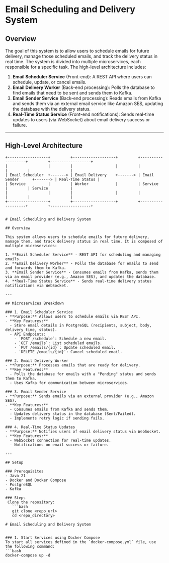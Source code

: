 # Email Scheduling and Delivery System

## Overview

The goal of this system is to allow users to schedule emails for future delivery, manage those scheduled emails, and track the delivery status in real time. The system is divided into multiple microservices, each responsible for a specific task. The high-level architecture includes:

1. **Email Scheduler Service** (Front-end): A REST API where users can schedule, update, or cancel emails.
2. **Email Delivery Worker** (Back-end processing): Polls the database to find emails that need to be sent and sends them to Kafka.
3. **Email Sender Service** (Back-end processing): Reads emails from Kafka and sends them via an external email service like Amazon SES, updating the database with the delivery status.
4. **Real-Time Status Service** (Front-end notifications): Sends real-time updates to users (via WebSocket) about email delivery success or failure.

---

## High-Level Architecture

```plaintext
+------------------+         +-------------------+         +-------------------+         +------------------+
|                  |         |                   |         |                   |         |                  |
| Email Scheduler  +-------> | Email Delivery    +-------> | Email Sender      +-------> | Real-Time Status |
| Service          |         | Worker            |         | Service           |         | Service          |
|                  |         |                   |         |                   |         |                  |
+------------------+         +-------------------+         +-------------------+         +------------------+


# Email Scheduling and Delivery System

## Overview

This system allows users to schedule emails for future delivery, manage them, and track delivery status in real time. It is composed of multiple microservices:

1. **Email Scheduler Service** - REST API for scheduling and managing emails.
2. **Email Delivery Worker** - Polls the database for emails to send and forwards them to Kafka.
3. **Email Sender Service** - Consumes emails from Kafka, sends them via an email provider (e.g., Amazon SES), and updates the database.
4. **Real-Time Status Service** - Sends real-time delivery status notifications via WebSocket.

---

## Microservices Breakdown

### 1. Email Scheduler Service
- **Purpose:** Allows users to schedule emails via REST API.
- **Key Features:**
  - Store email details in PostgreSQL (recipients, subject, body, delivery time, status).
  - API Endpoints:
    - `POST /schedule`: Schedule a new email.
    - `GET /emails`: List scheduled emails.
    - `PUT /emails/{id}`: Update scheduled email.
    - `DELETE /emails/{id}`: Cancel scheduled email.

### 2. Email Delivery Worker
- **Purpose:** Processes emails that are ready for delivery.
- **Key Features:**
  - Polls the database for emails with a "Pending" status and sends them to Kafka.
  - Uses Kafka for communication between microservices.

### 3. Email Sender Service
- **Purpose:** Sends emails via an external provider (e.g., Amazon SES).
- **Key Features:**
  - Consumes emails from Kafka and sends them.
  - Updates delivery status in the database (Sent/Failed).
  - Implements retry logic if sending fails.

### 4. Real-Time Status Updates
- **Purpose:** Notifies users of email delivery status via WebSocket.
- **Key Features:**
  - WebSocket connection for real-time updates.
  - Notifications on email success or failure.

---

## Setup

### Prerequisites
- Java 21
- Docker and Docker Compose
- PostgreSQL
- Kafka

### Steps
 Clone the repository:
   ```bash
   git clone <repo_url>
   cd <repo_directory>

# Email Scheduling and Delivery System


### 1. Start Services using Docker Compose
To start all services defined in the `docker-compose.yml` file, use the following command:
```bash
docker-compose up -d
